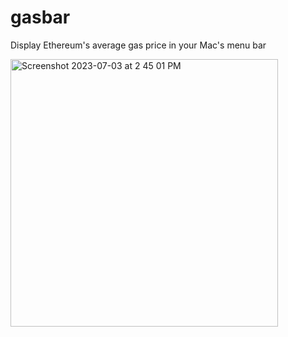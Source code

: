 # gasbar
Display Ethereum's average gas price in your Mac's menu bar

<img width="428" alt="Screenshot 2023-07-03 at 2 45 01 PM" src="https://github.com/hi-drew/gasbar/assets/50254380/0a8cb7c4-1124-4d4a-8e06-f92badc6160d">
